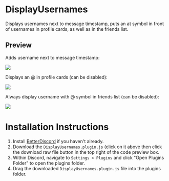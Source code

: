 # DisplayUsernames
Displays usernames next to message timestamp, puts an at symbol in front of usernames in profile cards, as well as in the friends list.
## Preview
Adds username next to message timestamp:

![](https://raw.githubusercontent.com/HudsonGTV/BetterDiscordPlugins/main/PREVIEW_IMAGES/DisplayUsernameP1.jpg)

Displays an @ in profile cards (can be disabled):

![](https://raw.githubusercontent.com/HudsonGTV/BetterDiscordPlugins/main/PREVIEW_IMAGES/DisplayUsernameP2.jpg)

Always display username with @ symbol in friends list (can be disabled):

![](https://raw.githubusercontent.com/HudsonGTV/BetterDiscordPlugins/main/PREVIEW_IMAGES/DisplayUsernameP3.jpg)

# Installation Instructions

1. Install [BetterDiscord](https://betterdiscord.app/) if you haven't already.
2. Download the `DisplayUsernames.plugin.js` (click on it above then click the download raw file button in the top right of the code preview box.
3. Within Discord, navigate to `Settings > Plugins` and click "Open Plugins Folder" to open the plugins folder.
4. Drag the downloaded `DisplayUsernames.plugin.js` file into the plugins folder.
